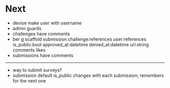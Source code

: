 # Next

* devise make user with username
* admin guards
* challenges have comments
* ber g scaffold submission challenge:references user:references is_public:bool approved_at:datetime denied_at:datetime url:string comments likes
* submissions have comments

---

* way to submit surveys?
* submission default is_public changes with each submission; remembers for the next one
